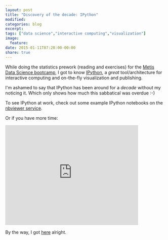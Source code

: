 ```yaml
---
layout: post
title: "Discovery of the decade: IPython"
modified:
categories: blog
excerpt:
tags: ["data science","interactive computing","visualization"]
image:
  feature:
date: 2015-01-11T07:28:00-00:00
share: true
---
```


While doing the statistics prework (reading and exercises) for the [Metis Data Science bootcamp][metis-datascience],
I got to know [IPython][ipython], a *great* tool/architecture for interactive computing and on-the-fly visualization and publishing.

I'm ashamed to say that IPython has been around for a *decade* without my noticing it.
Which only shows how much this sabbatical was overdue :-)

To see IPython at work, check out
some example IPython notebooks on the [nbviewer service][nbviewer].

Or if you have more time:

<iframe width="420" height="315" src="http://www.youtube.com/embed/bP8ydKBCZiY" frameborder="0" allowfullscreen></iframe>

By the way, I got <a href="https://www.google.com/maps/place/71+Irving+Pl,+Brooklyn,+NY+11238/@40.6830384,-73.9596046,17z/data=!3m1!4b1!4m2!3m1!1s0x89c25bbd564b66a1:0x3dd32d62a569e278">here</a> alright.

[ipython]: http://ipython.org/
[metis-datascience]: http://www.thisismetis.com/data-science
[nbviewer]: http://nbviewer.ipython.org/
